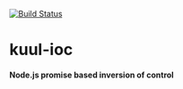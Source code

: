 [![Build Status](https://travis-ci.org/kuul/ioc.svg?branch=master)](https://travis-ci.org/kuul/ioc)

# kuul-ioc
#### Node.js promise based inversion of control
